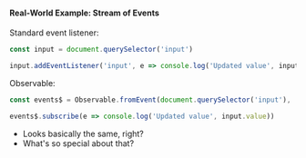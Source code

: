 #### Real-World Example: Stream of Events

Standard event listener:
```javascript
const input = document.querySelector('input')

input.addEventListener('input', e => console.log('Updated value', input.value))
```

Observable:
```javascript
const events$ = Observable.fromEvent(document.querySelector('input'), 'input')

events$.subscribe(e => console.log('Updated value', input.value))
```

* Looks basically the same, right?
* What's so special about that?
